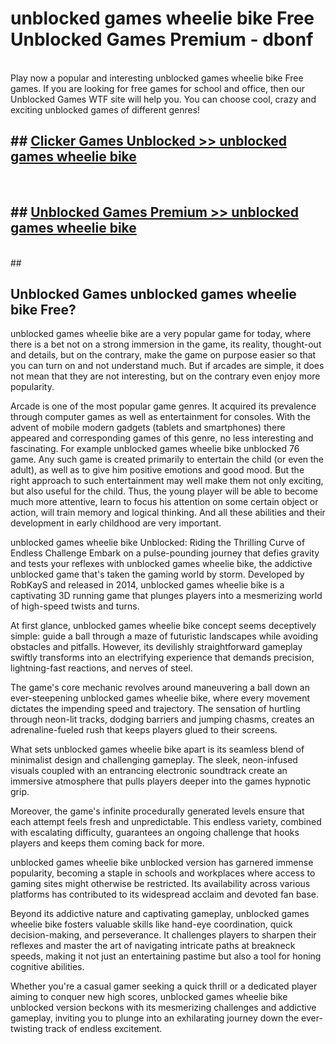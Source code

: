 # unblocked games wheelie bike Free Unblocked Games Premium - dbonf <br>
<br>
Play now a popular and interesting unblocked games wheelie bike Free games. If you are looking for free games for school and office, then our Unblocked Games WTF site will help you. You can choose cool, crazy and exciting unblocked games of different genres!


## ##  [Clicker Games Unblocked >> unblocked games wheelie bike](http://freeplayer.one?title=unblocked_games_wheelie_bike&ref=M1)
  <br>

##  ## [Unblocked Games Premium >> unblocked games wheelie bike](http://freeplayer.one?title=unblocked_games_wheelie_bike&ref=M1)
  <br>
  ##



## Unblocked Games unblocked games wheelie bike Free?

unblocked games wheelie bike are a very popular game for today, where there is a bet not on a strong immersion in the game, its reality, thought-out and details, but on the contrary, make the game on purpose easier so that you can turn on and not understand much. But if arcades are simple, it does not mean that they are not interesting, but on the contrary even enjoy more popularity.

Arcade is one of the most popular game genres. It acquired its prevalence through computer games as well as entertainment for consoles. With the advent of mobile modern gadgets (tablets and smartphones) there appeared and corresponding games of this genre, no less interesting and fascinating. For example unblocked games wheelie bike unblocked 76 game. Any such game is created primarily to entertain the child (or even the adult), as well as to give him positive emotions and good mood. But the right approach to such entertainment may well make them not only exciting, but also useful for the child. Thus, the young player will be able to become much more attentive, learn to focus his attention on some certain object or action, will train memory and logical thinking. And all these abilities and their development in early childhood are very important.

unblocked games wheelie bike Unblocked: Riding the Thrilling Curve of Endless Challenge
Embark on a pulse-pounding journey that defies gravity and tests your reflexes with unblocked games wheelie bike, the addictive unblocked game that's taken the gaming world by storm. Developed by RobKayS and released in 2014, unblocked games wheelie bike is a captivating 3D running game that plunges players into a mesmerizing world of high-speed twists and turns.

At first glance, unblocked games wheelie bike concept seems deceptively simple: guide a ball through a maze of futuristic landscapes while avoiding obstacles and pitfalls. However, its devilishly straightforward gameplay swiftly transforms into an electrifying experience that demands precision, lightning-fast reactions, and nerves of steel.

The game's core mechanic revolves around maneuvering a ball down an ever-steepening unblocked games wheelie bike, where every movement dictates the impending speed and trajectory. The sensation of hurtling through neon-lit tracks, dodging barriers and jumping chasms, creates an adrenaline-fueled rush that keeps players glued to their screens.

What sets unblocked games wheelie bike apart is its seamless blend of minimalist design and challenging gameplay. The sleek, neon-infused visuals coupled with an entrancing electronic soundtrack create an immersive atmosphere that pulls players deeper into the games hypnotic grip.

Moreover, the game's infinite procedurally generated levels ensure that each attempt feels fresh and unpredictable. This endless variety, combined with escalating difficulty, guarantees an ongoing challenge that hooks players and keeps them coming back for more.

unblocked games wheelie bike unblocked version has garnered immense popularity, becoming a staple in schools and workplaces where access to gaming sites might otherwise be restricted. Its availability across various platforms has contributed to its widespread acclaim and devoted fan base.

Beyond its addictive nature and captivating gameplay, unblocked games wheelie bike fosters valuable skills like hand-eye coordination, quick decision-making, and perseverance. It challenges players to sharpen their reflexes and master the art of navigating intricate paths at breakneck speeds, making it not just an entertaining pastime but also a tool for honing cognitive abilities.

Whether you're a casual gamer seeking a quick thrill or a dedicated player aiming to conquer new high scores, unblocked games wheelie bike unblocked version beckons with its mesmerizing challenges and addictive gameplay, inviting you to plunge into an exhilarating journey down the ever-twisting track of endless excitement.
